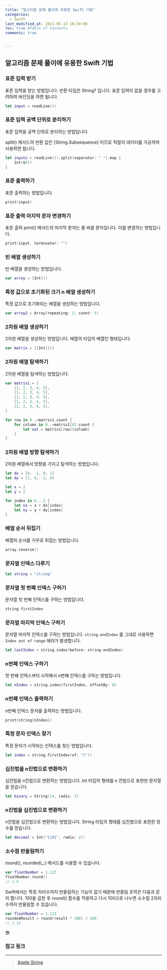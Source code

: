 ```yaml
---
title: "알고리즘 문제 풀이에 유용한 Swift 기법"
categories: 
  - Swift
last_modified_at: 2021-05-13 10:30:00
toc: true #Table of Contents
comments: true


---
```


## 알고리즘 문제 풀이에 유용한 Swift 기법

### 표준 입력 받기

표준 입력을 받는 방법입니다. 반환 타입은 String? 입니다. 표준 입력이 없을 경우를 고려하여 바인딩을 하면 됩니다.

```swift
let input = readLine()!
```

### 표준 입력 공백 단위로 분리하기

표준 입력을 공백 단위로 분리하는 방법입니다.

split() 메서드의 반환 값은 [String.Subsequence] 이므로 적절히 데이터를 가공하여 사용하면 됩니다.

```swift
let inputs = readLine()!.split(separator: " ").map {
    Int($0)!
}
```

### 표준 출력하기

표준 출력하는 방법입니다.

```swift
print(input)
```

### 표준 출력 마지막 문자 변경하기

표준 출력 print() 메서드의 마지막 문자는 줄 바꿈 문자입니다. 이를 변경하는 방법입니다.

```swift
print(input, terminator: "")
```

### 빈 배열 생성하기

빈 배열을 생성하는 방법입니다.

```swift
var array = [Int]()
```

### 특정 값으로 초기화된 크기 n 배열 생성하기

특정 값으로 초기화되는 배열을 생성하는 방법입니다.

```swift
var array2 = Array(repeating: 3, count: 5)
```

### 2차원 배열 생성하기

2차원 배열을 생성하는 방법입니다. 배열의 타입이 배열인 형태입니다.

```swift
var matrix = [[Int]]()
```

### 2차원 배열 탐색하기

2차원 배열을 탐색하는 방법입니다.

```swift
var matrix1 = [
    [1, 2, 3, 4, 5],
    [1, 2, 3, 4, 5],
    [1, 2, 3, 4, 5],
    [1, 2, 3, 4, 5],
    [1, 2, 3, 4, 5],
]

for row in 0..<matrix1.count {
    for column in 0..<matrix1[0].count {
        let val = matrix1[row][column]
    }
}
```

### 2차원 배열 방향 탐색하기

2차원 배열에서 방향을 가지고 탐색하는 방법입니다.

```swift
let dx = [0, -1, 0, 1]
let dy = [1, 0, -1, 0]

let x = 2
let y = 2

for index in 0...2 {
    let nx = x + dx[index]
    let ny = y + dy[index]
}
```

### 배열 순서 뒤집기

배열의 순서를 거꾸로 뒤집는 방법입니다.

```swift
array.reverse()
```

### 문자열 인덱스 다루기

```swift
let string = "string"
```

### 문자열 첫 번째 인덱스 구하기

문자열 첫 번째 인덱스를 구하는 방법입니다.

```swift
string.firstIndex
```

### 문자열 마지막 인덱스 구하기

문자열 마지막 인덱스를 구하는 방법입니다. `string.endIndex` 를 그대로 사용하면 `Index out of range` 에러가 발생합니다.

```swift
let lastIndex = string.index(before: string.endIndex)
```

### n번째 인덱스 구하기

첫 번째 인덱스부터 시작해서 n번째 인덱스를 구하는 방법입니다.

```swift
let nIndex = string.index(firstIndex, offsetBy: 0)
```

### n번째 인덱스 출력하기

n번째 인덱스 문자를 출력하는 방법입니다.

```swift
print(string[nIndex])
```

### 특정 문자 인덱스 찾기

특정 문자가 시작되는 인덱스를 찾는 방법입니다.

```swift
let index = string.firstIndex(of: "t")!
```

### 십진법을 n진법으로 변환하기

십진법을 n진법으로 변환하는 방법입니다. Int 타입의 형태를 n 진법으로 표현한 문자열을 얻습니다.

```swift
let binary = String(14, radix: 2)
```

### n진법을 십진법으로 변환하기

n진법을 십진법으로 변환하는 방법입니다. String 타입의 형태를 십진법으로 표현한 정수를 얻습니다.

```swift
let decimal = Int("1101", radix: 2)!
```

### 소수점 반올림하기

round(), rounded(_:) 메서드를 사용할 수 있습니다.

```swift
var floatNumber = 1.123
floatNumber.round()
// 1.0
```

Swift에서는 특정 자리수까지 반올림하는 기능이 없기 때문에 반올림 조작은 다음과 같이 합니다. 100을 곱한 후 round() 함수를 적용하고 다시 100으로 나누면 소수점 2자리 수까지 반올림할 수 있습니다.

```swift
var floatNumber = 1.123
roundedResult = round(result * 100) / 100
// 1.12
```

😎

### 참고 링크

---

> [Apple String](https://developer.apple.com/documentation/swift/string)